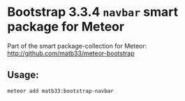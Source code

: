 # Bootstrap 3.3.4 `navbar` smart package for Meteor

Part of the smart package-collection for Meteor: http://github.com/matb33/meteor-bootstrap

## Usage:

`meteor add matb33:bootstrap-navbar`